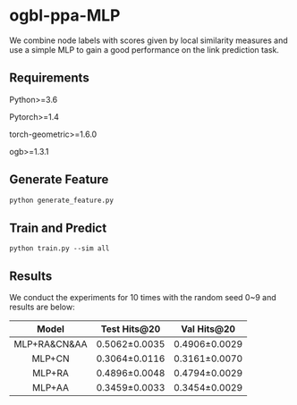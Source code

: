 # ogbl-ppa-MLP

We combine node labels with scores given by local similarity measures and use a simple MLP to gain a good performance on the link prediction task.

## Requirements

Python>=3.6

Pytorch>=1.4

torch-geometric>=1.6.0

ogb>=1.3.1

## Generate Feature

```python
python generate_feature.py
```

## Train and Predict

```pytho
python train.py --sim all
```

## Results

We conduct the experiments for 10 times with the random seed 0~9 and results are below:

|    Model     | Test Hits@20  |  Val Hits@20  |
| :----------: | :-----------: | :-----------: |
| MLP+RA&CN&AA | 0.5062±0.0035 | 0.4906±0.0029 |
|    MLP+CN    | 0.3064±0.0116 | 0.3161±0.0070 |
|    MLP+RA    | 0.4896±0.0048 | 0.4794±0.0029 |
|    MLP+AA    | 0.3459±0.0033 | 0.3454±0.0029 |